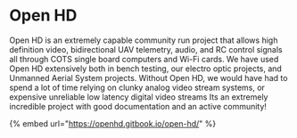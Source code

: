 # Open HD

Open HD is an extremely capable community run project that allows high definition video, bidirectional UAV telemetry, audio, and RC control signals all through COTS single board computers and Wi-Fi cards. We have used Open HD extensively both in bench testing, our electro optic projects, and Unmanned Aerial System projects. Without Open HD, we would have had to spend a lot of time relying on clunky analog video stream systems, or expensive unreliable low latency digital video streams Its an extremely incredible project with good documentation and an active community!

{% embed url="https://openhd.gitbook.io/open-hd/" %}
